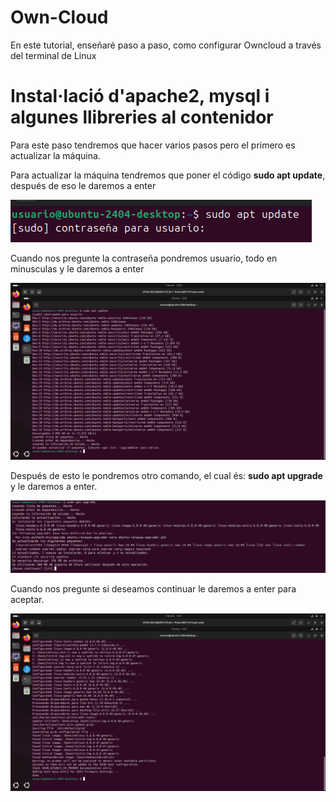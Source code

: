 # Own-Cloud
En este tutorial, enseñaré paso a paso, como configurar Owncloud a través del terminal de Linux
# Instal·lació d'apache2, mysql i algunes llibreries al contenidor
Para este paso tendremos que hacer varios pasos pero el primero es actualizar la máquina.

Para actualizar la máquina tendremos que poner el código **sudo apt update**, después de eso le daremos a enter

![Text alternatiu](1.png)

Cuando nos pregunte la contraseña pondremos usuario, todo en minusculas y le daremos a enter

![Text alternatiu](2.png)

Después de esto le pondremos otro comando, el cual és: **sudo apt upgrade** y le daremos a enter.

![Text alternatiu](3.png)

Cuando nos pregunte si deseamos continuar le daremos a enter para aceptar.

![Text alternatiu](4.png)
